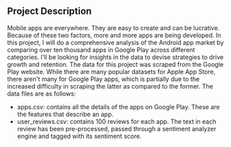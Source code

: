 ## Project Description
Mobile apps are everywhere. They are easy to create and can be lucrative. Because of these two factors, more and more apps are being developed. In this project, I will do a comprehensive analysis of the Android app market by comparing over ten thousand apps in Google Play across different categories. I'll be looking for insights in the data to devise strategies to drive growth and retention. The data for this project was scraped from the Google Play website. While there are many popular datasets for Apple App Store, there aren't many for Google Play apps, which is partially due to the increased difficulty in scraping the latter as compared to the former. The data files are as follows:<br>

* apps.csv: contains all the details of the apps on Google Play. These are the features that describe an app.<br>
* user_reviews.csv: contains 100 reviews for each app. The text in each review has been pre-processed, passed through a sentiment analyzer engine and tagged with its sentiment score.